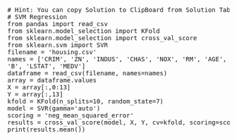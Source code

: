<pre class="file" data-target="clipboard">
# Hint: You can copy Solution to ClipBoard from Solution Tab in Step 3
# SVM Regression
from pandas import read_csv
from sklearn.model_selection import KFold
from sklearn.model_selection import cross_val_score
from sklearn.svm import SVR
filename = 'housing.csv'
names = ['CRIM', 'ZN', 'INDUS', 'CHAS', 'NOX', 'RM', 'AGE', 'DIS', 'RAD', 'TAX', 'PTRATIO',
'B', 'LSTAT', 'MEDV']
dataframe = read_csv(filename, names=names)
array = dataframe.values
X = array[:,0:13]
Y = array[:,13]
kfold = KFold(n_splits=10, random_state=7)
model = SVR(gamma='auto')
scoring = 'neg_mean_squared_error'
results = cross_val_score(model, X, Y, cv=kfold, scoring=scoring)
print(results.mean())
</pre>
